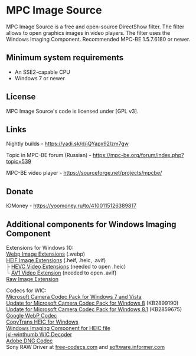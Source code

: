 ﻿# MPC Image Source

MPC Image Source is a free and open-source DirectShow filter. The filter allows to open graphics images in video players. The filter uses the Windows Imaging Component. Recommended MPC-BE 1.5.7.6180 or newer.

## Minimum system requirements

* An SSE2-capable CPU
* Windows 7 or newer

## License

MPC Image Source's code is licensed under [GPL v3].

## Links

Nightly builds - <https://yadi.sk/d/jQYapx92Izm7gw>

Topic in MPC-BE forum (Russian) - <https://mpc-be.org/forum/index.php?topic=539>

MPC-BE video player - <https://sourceforge.net/projects/mpcbe/>

## Donate

ЮMoney - https://yoomoney.ru/to/4100115126389817

## Additional components for Windows Imaging Component

Extensions for Windows 10:  
[Webp Image Extensions](https://apps.microsoft.com/store/detail/webp-image-extensions/9pg2dk419drg) (.webp)  
[HEIF Image Extensions](https://apps.microsoft.com/store/detail/heif-image-extensions/9pmmsr1cgpwg) (.heif, .heic, .avif)  
├ [HEVC Video Extensions](https://apps.microsoft.com/store/detail/hevc-video-extensions/9nmzlz57r3t7) (needed to open .heic)  
└ [AV1 Video Extension](https://apps.microsoft.com/store/detail/av1-video-extension/9mvzqvxjbq9v) (needed to open .avif)  
[Raw Image Extension](https://apps.microsoft.com/store/detail/raw-image-extension/9nctdw2w1bh8)

Codecs for WIC:  
[Microsoft Camera Codec Pack for Windows 7 and Vista](https://web.archive.org/web/20200109020824/https://www.microsoft.com/en-us/download/details.aspx?id=26829)  
[Update for Microsoft Camera Codec Pack for Windows 8](https://www.microsoft.com/en-us/download/details.aspx?id=41376) (KB2899190)  
[Update for Microsoft Camera Codec Pack for Windows 8.1](https://www.microsoft.com/en-us/download/details.aspx?id=40310) (KB2859675)  
[Google WebP Codec](http://downloads.webmproject.org/releases/webp/WebpCodecSetup.exe)  
[CopyTrans HEIC for Windows](https://www.copytrans.net/copytransheic/)  
[Windows Imaging Component for HEIC file](https://github.com/prsyahmi/wic_heic)  
[jxl-winthumb WIC Decoder](https://github.com/saschanaz/jxl-winthumb)  
[Adobe DNG Codec](http://download.adobe.com/pub/adobe/dng/win/DNGCodec_2_0_Installer.exe)  
Sony RAW Driver at [free-codecs.com](https://www.free-codecs.com/download/sony_raw_codec.htm) and [software.informer.com](https://sony-raw-driver.software.informer.com/)
